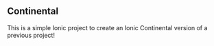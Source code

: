  ## Continental

 This is a simple Ionic project to create an Ionic Continental version of a previous project!